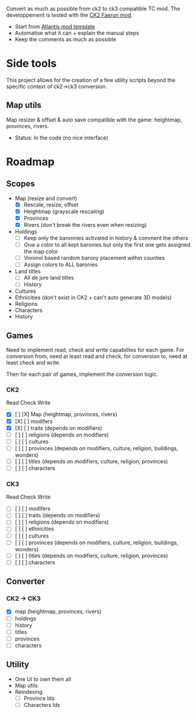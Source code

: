 Convert as much as possible from ck2 to ck3 compatible TC mod. The developpement is tested with the [CK2 Faerun mod](https://github.com/ProjectFaerun/Faerun).

- Start from [Atlantis mod template](https://github.com/bombusfrigidus/Atlantis)
- Automatise  what it can + explain the manual steps
- Keep the comments as much as possible

# Side tools
This project allows for the creation of a few utility scripts beyond the specific context of ck2->ck3 conversion.

## Map utils
Map resizer & offset & auto save compatible with the game: heightmap, provinces, rivers.
- Status: In the code (no nice interface)

# Roadmap

## Scopes

- Map (resize and convert)
    - [X] Rescale, resize, offset
    - [X] Heightmap (grayscale rescaling)
    - [X] Provinces 
    - [X] Rivers (don't break the rivers even when resizing)
- Holdings
    - [ ] Keep only the baronnies activated in history & comment the others
    - [ ] Give a color to all kept baronies but only the first one gets assigned the map color
    - [ ] Voronoi based random barony placement within counties
    - [ ] Assign colors to ALL baronies
- Land titles
    - [ ] All de jure land titles
    - [ ] History
- Cultures
- Ethnicities (don't exist in CK2 + can't auto generate 3D models)
- Religions
- Characters
- History

## Games
Need to implement read, check and write capabilites for each game. For conversion from, need at least read and check, for conversion to, need at least check and write.

Then for each pair of games, implement the conversion logic.

### CK2
Read Check Write
- [X] [ ] [X] Map (heightmap, provinces, rivers)
- [X] [X] [ ] modifers
- [X] [X] [ ] traits (depends on modifiers)
- [ ] [ ] [ ] religions (depends on modifiers)
- [ ] [ ] [ ] cultures
- [ ] [ ] [ ] provinces (depends on modifiers, culture, religion, buildings, wonders)
- [ ] [ ] [ ] titles (depends on modifiers, culture, religion, provinces)
- [ ] [ ] [ ] characters

### CK3
Read Check Write
- [ ] [ ] [ ] modifers
- [ ] [ ] [ ] traits (depends on modifiers)
- [ ] [ ] [ ] religions (depends on modifiers)
- [ ] [ ] [ ] ethnicities
- [ ] [ ] [ ] cultures
- [ ] [ ] [ ] provinces (depends on modifiers, culture, religion, buildings, wonders)
- [ ] [ ] [ ] titles (depends on modifiers, culture, religion, provinces)
- [ ] [ ] [ ] characters

## Converter
### CK2 -> CK3
- [X] map (heightmap, provinces, rivers)
- [ ] holdings
- [ ] history
- [ ] titles
- [ ] provinces
- [ ] characters

## Utility

- One UI to own them all
- Map utils
- Reindexing
    - [ ] Province Ids
    - [ ] Characters Ids